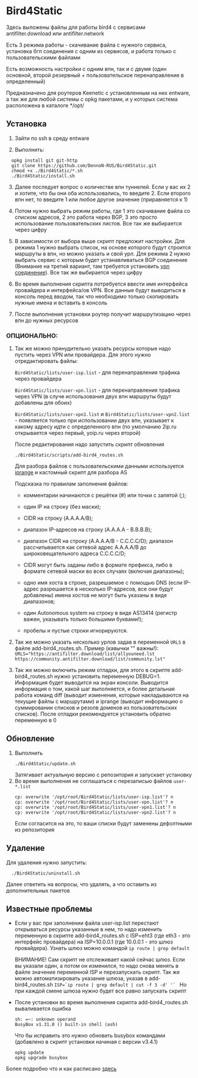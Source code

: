 # Bird4Static
Здесь выложены файлы для работы bird4 с сервисами antifilter.download или antifilter.network

Есть 3 режима работы - скачивание файла с нужного сервиса, установка бгп соединения с одним из сервисов, и работа только с пользовательскими файлами

Есть возможность настройки с одним впн, так и с двумя (один основной, второй резервный + пользовательское перенаправление в определенный)

Предназначено для роутеров Keenetic с установленным на них entware, а так же для любой системы с opkg пакетами, и у которых система расположена в каталоге */opt/

## Установка
1) Зайти по ssh в среду entware

2) Выполнить:
```
  opkg install git git-http
  git clone https://github.com/DennoN-RUS/Bird4Static.git
  chmod +x ./Bird4Static/*.sh
  ./Bird4Static/install.sh 
```

3) Далее последует вопрос о количестве впн туннелей. Если у вас их 2 и хотите, что бы они оба использовались, то введите 2. Если второго впн нет, то введите 1 или любое другое значение (приравняется к 1)

4) Потом нужно выбрать режим работы, где 1 это скачивание файла со списком адресов, 2 это работа через BGP, 3 это просто использование пользовательских листов. Все так же выбирается через цифру

5) В зависимости от выбора выше скрипт предложит настройки. Для режима 1 нужно выбрать список, на основе которого будут строится маршруты в впн, но можно указать и свой урл. Для режима 2 нужно выбрать сервис с которым будет устанавливаться BGP соединение (Внимание на третий вариант, там требуется установить [vpn соединение](https://antifilter.network/vpn)). Все так же выбирается через цифру

6) Во время выполнения скрипта потребуется ввести имя интерфейса провайдера и интерфейса/ов VPN. Все данные будут выводиться в консоль перед вводом, так что необходимо только скопировать нужные имена и вставить в консоль

7) После выполнения установки роутер получит маршрутизацию через впн до нужных ресурсов

### ОПЦИОНАЛЬНО:

1) Так же можно принудительно указать ресурсы которые надо пустить через VPN или провайдера. Для этого нужно отредактировать файлы:

      `Bird4Static/lists/user-isp.list` - для перенаправления трафика через провайдера
  
      `Bird4Static/lists/user-vpn.list` - для перенаправления трафика через VPN (в случе использования двух впн маршруты будут добавлены для обоих)

      `Bird4Static/lists/user-vpn1.list` и `Bird4Static/lists/user-vpn2.list` - появляется только при использовании двух впн, указывает к какому адресу идти с определенного впн (по умолчанию 2ip.ru открывается через первый, yoip.ru через второй)
  
      После редактирования надо запустить скрипт обновления
  
      `./Bird4Static/scripts/add-bird4_routes.sh`

      Для разбора файлов с пользовательскими данными используется [iprange](https://manpages.org/iprange) и кастомный скрипт для разбора AS

      Подсказка по правилам заполнения файлов:
  
    - комментарии начинаются с решётки (#) или точки с запятой (;);

    - один IP на строку (без маски);
    
    - CIDR на строку (A.A.A.A/B);

    - диапазон IP-адресов на строку (A.A.A.A - B.B.B.B);
    
    - диапазон CIDR на строку (A.A.A.A/B - C.C.C.C/D); диапазон рассчитывается как сетевой адрес A.A.A.A/B до широковещательного адреса C.C.C.C/D;
    
    - CIDR могут быть заданы либо в формате префикса, либо в формате сетевой маски во всех случаях (включая диапазоны);
    
    - одно имя хоста в строке, разрешаемое с помощью DNS (если IP-адрес разрешается в несколько IP-адресов, все они будут добавлены) имена хостов не могут быть указаны в виде диапазонов;

    - один Autonomous system на строку в виде AS13414 (регистр важен, указывать только большими буквами!);

    - пробелы и пустые строки игнорируются.

2) Так же можно указать несколько урлов задав в переменной `URLS` в файле add-bird4_routes.sh. Пример (кавычки "" важны!): `URLS="https://antifilter.download/list/allyouneed.lst https://community.antifilter.download/list/community.lst"`

3) Так же можно включить режим отладки, для этого в скрипте add-bird4_routes.sh нужно установить переменную DEBUG=1. Информация будет выводится на экран консоли. Выводится информация о том, какой шаг выполняется, и более детальная работа команд diff (выводит изменения, которые накладываются на текущие файлы с маршрутами) и iprange (выводит информацию о суммировании списков и резолв доменов из пользовательских списков). После отладки рекомендуется установить обратно переменную в 0

## Обновление

1) Выполнить
    ```
    ./Bird4Static/update.sh
    ```
    Затягивает актуальную версию с репозитория и запускает установку
2) Во время выполнения не соглашаться с перезаписью файлов `user-*.list`
    ```
    cp: overwrite '/opt/root/Bird4Static/lists/user-isp.list'? n
    cp: overwrite '/opt/root/Bird4Static/lists/user-vpn.list'? n
    cp: overwrite '/opt/root/Bird4Static/lists/user-vpn1.list'? n
    cp: overwrite '/opt/root/Bird4Static/lists/user-vpn2.list'? n
    ```
    Если согласится на это, то ваши списки будут заменены дефолтными из репозитория

## Удаление
Для удаления нужно запустить:
```
  ./Bird4Static/uninstall.sh 
```
Далее ответить на вопросы, что удалять, а что оставить из дополнительных пакетов

## Известные проблемы

  - Если у вас при заполнении файла user-isp.list перестают открываться ресурсы указанные в нем, то надо изменить переменную в скрипте add-bird4_routes.sh с ISP=eht3 (где eth3 - это интерфейс провайдера) на ISP=10.0.0.1 (где 10.0.0.1 - это шлюз провайдера). Узнать шлюз можно командой `ip route | grep default`

    ВНИМАНИЕ! Сам скрипт не отслеживает какой сейчас шлюз. Если вы указали один, а потом он изменился, то надо снова менять в файле значение переменной ISP и перезапускать скрипт. Так же можно автоматизировать указание шлюза, указав в add-bird4_routes.sh ```ISP=`ip route | grep default | cut -f 3 -d' '` ``` Но при каждой смене шлюза нужно будет все равно запускать скрипт
    
  - После установки во время выполнения скрипта add-bird4_routes.sh вываливается ошибка
    ```
    sh: =~: unknown operand
    BusyBox v1.31.0 () built-in shell (ash)
    ```
    Что бы исправить это нужно обновить busybox командами (добавлено в скрипт установки начиная с версии v3.4.1)
    ```
    opkg update
    opkg upgrade busybox
    ```

Более подробно что и как расписано [здесь](https://forum.keenetic.com/topic/8577-%D0%BE%D0%B1%D1%85%D0%BE%D0%B4-%D0%B1%D0%BB%D0%BE%D0%BA%D0%B8%D1%80%D0%BE%D0%B2%D0%BE%D0%BA-%D1%81-%D0%B8%D1%81%D0%BF%D0%BE%D0%BB%D1%8C%D0%B7%D0%BE%D0%B2%D0%B0%D0%BD%D0%B8%D0%B5%D0%BC-bird4/)

